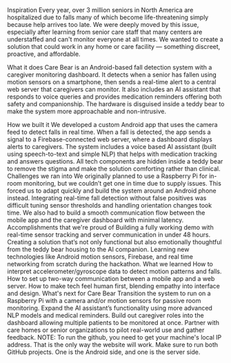 Inspiration
Every year, over 3 million seniors in North America are hospitalized due to falls many of which become life-threatening simply because help arrives too late. We were deeply moved by this issue, especially after learning from senior care staff that many centers are understaffed and can't monitor everyone at all times. We wanted to create a solution that could work in any home or care facility — something discreet, proactive, and affordable.

What it does
Care Bear is an Android-based fall detection system with a caregiver monitoring dashboard. It detects when a senior has fallen using motion sensors on a smartphone, then sends a real-time alert to a central web server that caregivers can monitor. It also includes an AI assistant that responds to voice queries and provides medication reminders offering both safety and companionship. The hardware is disguised inside a teddy bear to make the system more approachable and non-intrusive.

How we built it
We developed a custom Android app that uses the camera feed to detect falls in real time.
When a fall is detected, the app sends a signal to a Firebase-connected web server, where a dashboard displays alerts to caregivers.
The system includes a voice based AI assistant (built using speech-to-text and simple NLP) that helps with medication tracking and answers questions.
All tech components are hidden inside a teddy bear to remove the stigma and make the solution comforting rather than clinical.
Challenges we ran into
We originally planned to use a Raspberry Pi for in-room monitoring, but we couldn’t get one in time due to supply issues. This forced us to adapt quickly and build the system around an Android phone instead.
Integrating real-time fall detection without false positives was difficult tuning sensor thresholds and handling orientation changes took time.
We also had to build a smooth communication flow between the mobile app and the caregiver dashboard with minimal latency.
Accomplishments that we're proud of
Building a fully working demo with real-time sensor tracking and server communication in under 48 hours.
Creating a solution that’s not only functional but also emotionally thoughtful from the teddy bear housing to the AI companion.
Learning new technologies like Android motion sensors, Firebase, and real time networking from scratch during the hackathon.
What we learned
How to interpret accelerometer/gyroscope data to detect motion patterns and falls.
How to set up two-way communication between a mobile app and a web server.
How to make tech feel human first, blending empathy into interface and design.
What's next for Care Bear
Transition the system to run on a Raspberry Pi with a camera and/or motion sensors for passive room monitoring.
Expand the AI assistant’s functionality using more advanced NLP models and medical reminders.
Build out caregiver roles into the dashboard allowing multiple patients to be monitored at once.
Partner with care homes or senior organizations to pilot real-world use and gather feedback.
NOTE: To run the github, you need to get your machine's local IP address. That is the only way the website will work. Make sure to run both GitHub projects. One is the Android side, and one is the server side.
